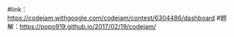 #link：https://codejam.withgoogle.com/codejam/contest/6304486/dashboard
#题解：https://popo919.github.io/2017/02/19/codejam/

